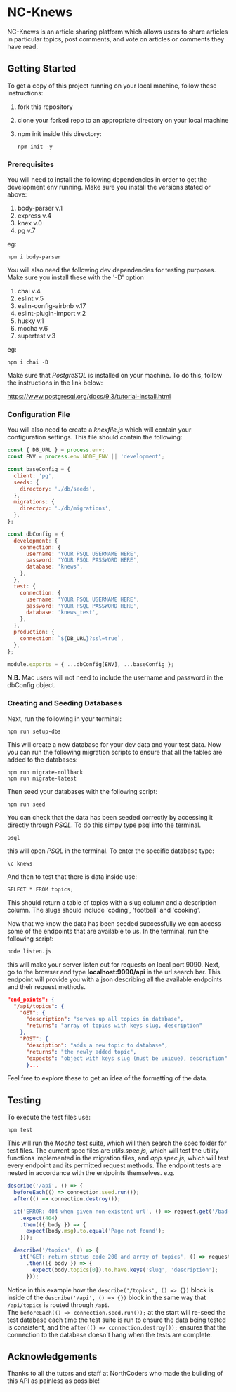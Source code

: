 # NC-Knews

NC-Knews is an article sharing platform which allows users to share articles in particular topics, post comments, and vote on articles or comments they have read.

## Getting Started

To get a copy of this project running on your local machine, follow these instructions:

1. fork this repository
2. clone your forked repo to an appropriate directory on your local machine
3. npm init inside this directory:

    ``` 
    npm init -y
    ```

### Prerequisites

You will need to install the following dependencies in order to get the development env running. Make sure you install the versions stated or above:

1. body-parser v.1
2. express v.4
3. knex v.0
4. pg v.7

eg:

``` 
npm i body-parser
```
You will also need the following dev dependencies for testing purposes. Make sure you install these with the '-D' option

1. chai v.4
2. eslint v.5
3. eslin-config-airbnb v.17
4. eslint-plugin-import v.2
5. husky v.1
6. mocha v.6
7. supertest v.3

eg:

```
npm i chai -D
```

Make sure that *PostgreSQL* is installed on your machine. To do this, follow the instructions in the link below:

https://www.postgresql.org/docs/9.3/tutorial-install.html

### Configuration File

You will also need to create a *knexfile.js* which will contain your configuration settings. This file should contain the following:

```javascript
const { DB_URL } = process.env;
const ENV = process.env.NODE_ENV || 'development';

const baseConfig = {
  client: 'pg',
  seeds: {
    directory: './db/seeds',
  },
  migrations: {
    directory: './db/migrations',
  },
};

const dbConfig = {
  development: {
    connection: {
      username: 'YOUR PSQL USERNAME HERE',
      password: 'YOUR PSQL PASSWORD HERE',
      database: 'knews',
    },
  },
  test: {
    connection: {
      username: 'YOUR PSQL USERNAME HERE',
      password: 'YOUR PSQL PASSWORD HERE',
      database: 'knews_test',
    },
  },
  production: {
    connection: `${DB_URL}?ssl=true`,
  },
};

module.exports = { ...dbConfig[ENV], ...baseConfig };

```
**N.B.** Mac users will not need to include the username and password in the dbConfig object.


### Creating and Seeding Databases

Next, run the following in your terminal:

```
npm run setup-dbs
```
This will create a new database for your dev data and your test data. Now you can run the following migration scripts to ensure that all the tables are added to the databases:

```
npm run migrate-rollback
npm run migrate-latest
```

Then seed your databases with the following script:
```
npm run seed
```
You can check that the data has been seeded correctly by accessing it directly through *PSQL*. To do this simpy type psql into the terminal.
```
psql
```
this will open *PSQL* in the terminal. To enter the specific database type:

```
\c knews
```
And then to test that there is data inside use:
```
SELECT * FROM topics;
```

This should return a table of topics with a slug column and a description column. The slugs should include 'coding', 'football' and 'cooking'.

Now that we know the data has been seeded successfully we can access some of the endpoints that are available to us.
In the terminal, run the following script:
```
node listen.js
```
this will make your server listen out for requests on local port 9090.
Next, go to the browser and type **localhost:9090/api** in the url search bar. This endpoint will provide you with a json describing all the available endpoints and their request methods.
```json
"end_points": {
  "/api/topics": {
    "GET": {
      "description": "serves up all topics in database",
      "returns": "array of topics with keys slug, description"
    },
    "POST": {
      "desciption": "adds a new topic to database",
      "returns": "the newly added topic",
      "expects": "object with keys slug (must be unique), description"
      }...
```
 Feel free to explore these to get an idea of the formatting of the data.

## Testing

To execute the test files use:

```
npm test
```
This will run the *Mocha* test suite, which will then search the spec folder for test files. The current spec files are *utils.spec.js*,  which will test the utility functions implemented in the migration files, and *app.spec.js*, which will test every endpoint and its permitted request methods.
The endpoint tests are nested in accordance with the endpoints themselves. e.g.

```javascript
describe('/api', () => {
  beforeEach(() => connection.seed.run());
  after(() => connection.destroy());

  it('ERROR: 404 when given non-existent url', () => request.get('/bad-url')
    .expect(404)
    .then(({ body }) => {
      expect(body.msg).to.equal('Page not found');
    }));

  describe('/topics', () => {
    it('GET: return status code 200 and array of topics', () => request.get('/api/topics').expect(200)
      .then(({ body }) => {
        expect(body.topics[0]).to.have.keys('slug', 'description');
      }));
```

Notice in this example how the ```describe('/topics', () => {})``` block is inside of the ```describe('/api', () => {})``` block in the same way that ```/api/topics``` is routed through ```/api```. 
<br>
The ```beforeEach(() => connection.seed.run());``` at the start will re-seed the test database each time the test suite is run to ensure the data being tested is consistent, and the   ```after(() => connection.destroy());``` ensures that the connection to the database doesn't hang when the tests are complete.

## Acknowledgements

Thanks to all the tutors and staff at NorthCoders who made the building of this API as painless as possible!